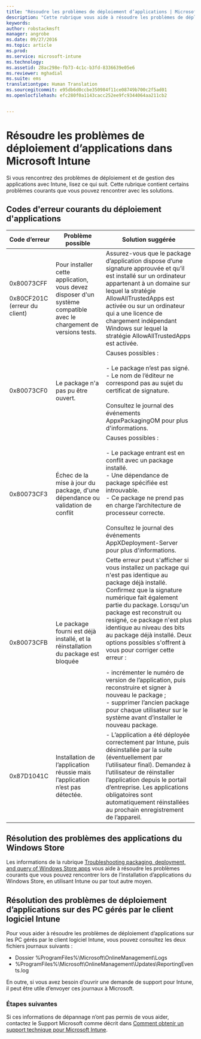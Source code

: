 ```yaml
---
title: "Résoudre les problèmes de déploiement d’applications | Microsoft Intune"
description: "Cette rubrique vous aide à résoudre les problèmes de déploiement d’applications dans Microsoft Intune."
keywords: 
author: robstackmsft
manager: angrobe
ms.date: 09/27/2016
ms.topic: article
ms.prod: 
ms.service: microsoft-intune
ms.technology: 
ms.assetid: 28ac298e-fb73-4c1c-b3fd-8336639e05e6
ms.reviewer: mghadial
ms.suite: ems
translationtype: Human Translation
ms.sourcegitcommit: e95db6d0ccbe350984f11ce08749b700c2f5ad01
ms.openlocfilehash: efc280f0a1143cacc252ee9fc9344064aa211cb2


---
```


# Résoudre les problèmes de déploiement d’applications dans Microsoft Intune
Si vous rencontrez des problèmes de déploiement et de gestion des applications avec Intune, lisez ce qui suit. Cette rubrique contient certains problèmes courants que vous pouvez rencontrer avec les solutions.

## Codes d'erreur courants du déploiement d'applications

|Code d’erreur|Problème possible|Solution suggérée|
|--------------|--------------------|------------------------|
|0x80073CFF<br /><br />0x80CF201C (erreur du client)|Pour installer cette application, vous devez disposer d'un système compatible avec le chargement de versions tests.|Assurez-vous que le package d’application dispose d’une signature approuvée et qu’il est installé sur un ordinateur appartenant à un domaine sur lequel la stratégie AllowAllTrustedApps est activée ou sur un ordinateur qui a une licence de chargement indépendant Windows sur lequel la stratégie AllowAllTrustedApps est activée.|
|0x80073CF0|Le package n'a pas pu être ouvert.|Causes possibles :<br /><br />-   Le package n’est pas signé.<br />-   Le nom de l’éditeur ne correspond pas au sujet du certificat de signature.<br /><br />Consultez le journal des événements AppxPackagingOM pour plus d'informations.|
|0x80073CF3|Échec de la mise à jour du package, d'une dépendance ou validation de conflit|Causes possibles :<br /><br />-   Le package entrant est en conflit avec un package installé.<br />-   Une dépendance de package spécifiée est introuvable.<br />-   Ce package ne prend pas en charge l’architecture de processeur correcte.<br /><br />Consultez le journal des événements AppXDeployment-Server pour plus d'informations.|
|0x80073CFB|Le package fourni est déjà installé, et la réinstallation du package est bloquée|Cette erreur peut s'afficher si vous installez un package qui n'est pas identique au package déjà installé. Confirmez que la signature numérique fait également partie du package. Lorsqu'un package est reconstruit ou resigné, ce package n'est plus identique au niveau des bits au package déjà installé. Deux options possibles s'offrent à vous pour corriger cette erreur :<br /><br />-   incrémenter le numéro de version de l’application, puis reconstruire et signer à nouveau le package ;<br />-   supprimer l’ancien package pour chaque utilisateur sur le système avant d’installer le nouveau package.|
|0x87D1041C|Installation de l’application réussie mais l’application n’est pas détectée.|- L’application a été déployée correctement par Intune, puis désinstallée par la suite (éventuellement par l’utilisateur final). Demandez à l’utilisateur de réinstaller l’application depuis le portail d’entreprise. Les applications obligatoires sont automatiquement réinstallées au prochain enregistrement de l’appareil.|

## Résolution des problèmes des applications du Windows Store

Les informations de la rubrique [Troubleshooting packaging, deployment, and query of Windows Store apps](https://msdn.microsoft.com/library/windows/desktop/hh973484.aspx) vous aide à résoudre les problèmes courants que vous pouvez rencontrer lors de l’installation d’applications du Windows Store, en utilisant Intune ou par tout autre moyen.

## Résolution des problèmes de déploiement d’applications sur des PC gérés par le client logiciel Intune
Pour vous aider à résoudre les problèmes de déploiement d’applications sur les PC gérés par le client logiciel Intune, vous pouvez consultez les deux fichiers journaux suivants :
- Dossier %ProgramFiles%\Microsoft\OnlineManagement\Logs
- %ProgramFiles%\Microsoft\OnlineManagement\Updates\ReportingEvents.log

En outre, si vous avez besoin d’ouvrir une demande de support pour Intune, il peut être utile d’envoyer ces journaux à Microsoft.


### Étapes suivantes
Si ces informations de dépannage n’ont pas permis de vous aider, contactez le Support Microsoft comme décrit dans [Comment obtenir un support technique pour Microsoft Intune](how-to-get-support-for-microsoft-intune.md).



<!--HONumber=Oct16_HO2-->


